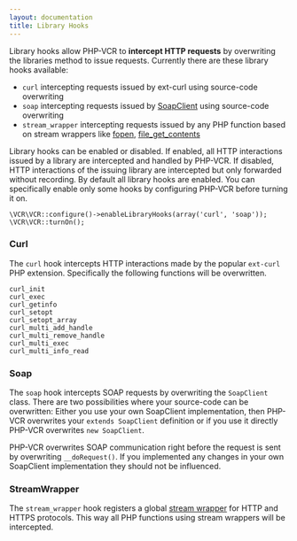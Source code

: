 ```yaml
---
layout: documentation
title: Library Hooks
---
```


Library hooks allow PHP-VCR to **intercept HTTP requests** by overwriting the libraries method to issue requests.
Currently there are these library hooks available:

 * `curl` intercepting requests issued by ext-curl using source-code overwriting
 * `soap` intercepting requests issued by [SoapClient](http://php.net/SoapClient) using source-code overwriting
 * `stream_wrapper` intercepting requests issued by any PHP function based on stream wrappers like [fopen](http://php.net/fopen), [file_get_contents](http://php.net/file_get_contents)

Library hooks can be enabled or disabled. If enabled, all HTTP interactions issued by a library are intercepted and handled by PHP-VCR. If disabled, HTTP interactions of the issuing library are intercepted but only forwarded without recording. By default all library hooks are enabled. You can specifically enable only some hooks by configuring PHP-VCR before turning it on.

    \VCR\VCR::configure()->enableLibraryHooks(array('curl', 'soap'));
    \VCR\VCR::turnOn();

### Curl

The `curl` hook intercepts HTTP interactions made by the popular `ext-curl` PHP extension. Specifically the following functions will be overwritten.

    curl_init
    curl_exec
    curl_getinfo
    curl_setopt
    curl_setopt_array
    curl_multi_add_handle
    curl_multi_remove_handle
    curl_multi_exec
    curl_multi_info_read


### Soap

The `soap` hook intercepts SOAP requests by overwriting the `SoapClient` class. There are two possibilities where your source-code can be overwritten: Either you use your own SoapClient implementation, then PHP-VCR overwrites your `extends SoapClient` definition or if you use it directly PHP-VCR overwrites `new SoapClient`.

PHP-VCR overwrites SOAP communication right before the request is sent by overwriting `__doRequest()`. If you implemented any changes in your own SoapClient implementation they should not be influenced.

### StreamWrapper

The `stream_wrapper` hook registers a global [stream wrapper](http://php.net/stream_wrapper) for HTTP and HTTPS protocols. This way all PHP functions using stream wrappers will be intercepted.

